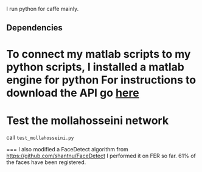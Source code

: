 I run python for caffe mainly. 

## Dependencies
To connect my matlab scripts to my python scripts, I installed a matlab engine for python 
For instructions to download the API go [here](https://www.mathworks.com/help/matlab/matlab_external/install-the-matlab-engine-for-python.html)
===
# Test the mollahosseini network 
call `test_mollahosseini.py` 

===
I also modified a FaceDetect algorithm from https://github.com/shantnu/FaceDetect
I performed it on FER so far. 61% of the faces have been registered. 

